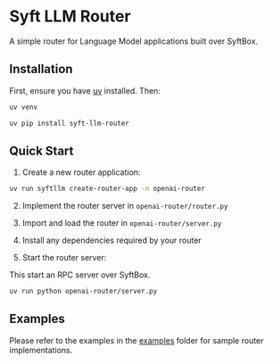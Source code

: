 # Syft LLM Router

A simple router for Language Model applications built over SyftBox.

## Installation

First, ensure you have [uv](https://github.com/astral-sh/uv) installed. Then:

```bash
uv venv

uv pip install syft-llm-router
```

## Quick Start

1. Create a new router application:

```bash
uv run syftllm create-router-app -n openai-router
```

2. Implement the router server in `openai-router/router.py`

3. Import and load the router in `openai-router/server.py`

4. Install any dependencies required by your router

5. Start the router server:

This start an RPC server over SyftBox.

```bash
uv run python openai-router/server.py
```

## Examples

Please refer to the examples in the [examples](./examples) folder for sample router implementations.
